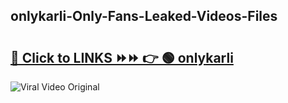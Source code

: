 
 ## onlykarli-Only-Fans-Leaked-Videos-Files

# <h2><a href="https://mediaupload.pro?onlykarli">🔗 Click to LINKS ⏩⏩ 👉 🟢 onlykarli </a></h2>

<a href="https://mediaupload.pro?onlykarli" rel="nofollow" data-target="animated-image.originalLink"><img src="https://i.ibb.co.com/xMMVF88/686577567.gif" alt="Viral Video Original" style="max-width: 100%; display: inline-block;" data-target="animated-image.originalImage"></a>